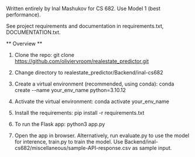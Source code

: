 Written entirely by Inal Mashukov for CS 682.
Use Model 1 (best performance).

See project requirements and documentation in requirements.txt, DOCUMENTATION.txt.


** Overview **

1. Clone the repo:
git clone https://github.com/oliviervroom/realestate_predictor.git

2. Change directory to realestate_predictor/Backend/inal-cs682

3. Create a virtual environment (recommended, using conda):
conda create --name your_env_name python=3.10.12

4. Activate the virtual environment:
 conda activate your_env_name

5. Install the requirements:
pip install -r requirements.txt

6. To run the Flask app:
python3 app.py

7. Open the app in browser. Alternatively, run evaluate.py to use the model for interence, train.py to train the model.
Use Backend/inal-cs682/miscellaneous/sample-API-response.csv as sample input.
